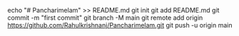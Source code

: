 echo "# Pancharimelam" >> README.md
git init
git add README.md
git commit -m "first commit"
git branch -M main
git remote add origin https://github.com/Rahulkrishnanj/Pancharimelam.git
git push -u origin main
